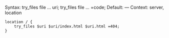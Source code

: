 Syntax:	try_files file ... uri;
try_files file ... =code;
Default:	—
Context:	server, location

```
location / {
    try_files $uri $uri/index.html $uri.html =404;
}
```